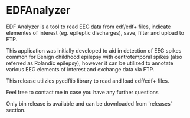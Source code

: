 # EDFAnalyzer
EDF Analyzer is a tool to read EEG data from edf/edf+ files, indicate elementes of interest (eg. epileptic discharges), save, filter and upload to FTP.

This application was initially developed to aid in detection of EEG spikes common for Benign childhood epilepsy with centrotemporal spikes (also referred as Rolandic epilepsy), however it can be utilized to annotate various EEG elements of interest and exchange data via FTP.

This release utilzies pyedflib library to read and load edf/edf+ files.

Feel free to contact me in case you have any further questions

Only bin release is available and can be downloaded from 'releases' section.

